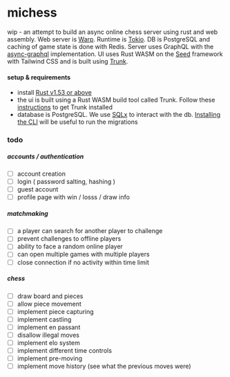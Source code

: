 # michess
wip - an attempt to build an async online chess server using rust and web assembly.
Web server is [Warp](https://github.com/seanmonstar/warp). Runtime is [Tokio](https://github.com/tokio-rs/tokio). DB is PostgreSQL and caching of game state is done with Redis. Server uses GraphQL with the [async-graphql](https://github.com/async-graphql/async-graphql) implementation.
UI uses Rust WASM on the [Seed](https://github.com/seed-rs/seed) framework with Tailwind CSS and is built using [Trunk](https://github.com/thedodd/trunk).

#### setup & requirements
- install [Rust v1.53 or above](https://www.rust-lang.org/tools/install)
- the ui is built using a Rust WASM build tool called Trunk. Follow these [instructions](https://trunkrs.dev/#install) to get Trunk installed
- database is PostgreSQL. We use [SQLx](https://github.com/launchbadge/sqlx) to interact with the db. [Installing the CLI](https://github.com/launchbadge/sqlx/tree/master/sqlx-cli) will be useful to run the migrations

### todo
##### accounts / authentication
- [ ] account creation
- [ ] login ( password salting, hashing )
- [ ] guest account
- [ ] profile page with win / losss / draw info
##### matchmaking
- [ ] a player can search for another player to challenge
- [ ] prevent challenges to offline players
- [ ] ability to face a random online player
- [ ] can open multiple games with multiple players
- [ ] close connection if no activity within time limit
##### chess
- [ ] draw board and pieces
- [ ] allow piece movement
- [ ] implement piece capturing
- [ ] implement castling
- [ ] implement en passant
- [ ] disallow illegal moves
- [ ] implement elo system
- [ ] implement different time controls
- [ ] implement pre-moving
- [ ] implement move history (see what the previous moves were)
